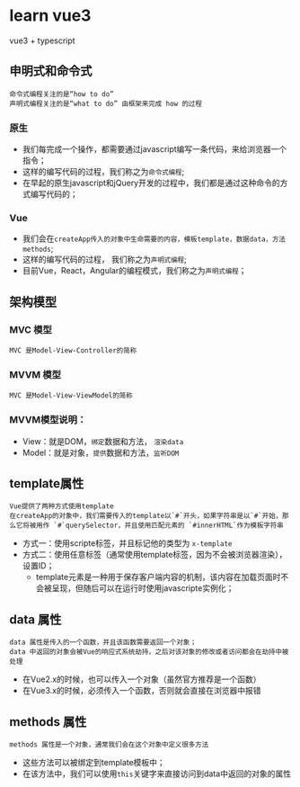 # learn vue3

vue3 + typescript

## 申明式和命令式

```text
命令式编程关注的是“how to do”
声明式编程关注的是“what to do” 由框架来完成 how 的过程
```

### 原生
+ 我们每完成一个操作，都需要通过javascript编写一条代码，来给浏览器一个指令；
+ 这样的编写代码的过程，我们称之为`命令式编程`;
+ 在早起的原生javascript和jQuery开发的过程中，我们都是通过这种命令的方式编写代码的；
### Vue
- 我们会在`createApp传入的对象中生命需要的内容，模板template，数据data，方法methods`;
- 这样的编写代码的过程， 我们称之为`声明式编程`;
- 目前Vue，React，Angular的编程模式，我们称之为`声明式编程`；

## 架构模型
### MVC 模型
```text
MVC 是Model-View-Controller的简称
```
### MVVM 模型
```text
MVC 是Model-View-ViewModel的简称
```
### MVVM模型说明：
+ View：就是DOM，`绑定`数据和方法， `渲染data`
+ Model：就是对象，`提供`数据和方法，`监听DOM`

## template属性
```text
Vue提供了两种方式使用template
在createApp的对象中，我们需要传入的template以`#`开头，如果字符串是以`#`开始，那么它将被用作 `#`querySelector，并且使用匹配元素的 `#innerHTML`作为模板字符串
```

+ 方式一：使用scripte标签，并且标记他的类型为 `x-template`
+ 方式二：使用任意标签（通常使用template标签，因为不会被浏览器渲染），设置ID；
  + template元素是一种用于保存客户端内容的机制，该内容在加载页面时不会被呈现，但随后可以在运行时使用javascripte实例化；   

## data 属性
```text
data 属性是传入的一个函数，并且该函数需要返回一个对象；
data 中返回的对象会被Vue的响应式系统劫持，之后对该对象的修改或者访问都会在劫持中被处理
```
+ 在Vue2.x的时候，也可以传入一个对象（虽然官方推荐是一个函数）
+ 在Vue3.x的时候，必须传入一个函数，否则就会直接在浏览器中报错

## methods 属性
```text
methods 属性是一个对象，通常我们会在这个对象中定义很多方法
```
+ 这些方法可以被绑定到template模板中；
+ 在该方法中，我们可以使用`this`关键字来直接访问到data中返回的对象的属性